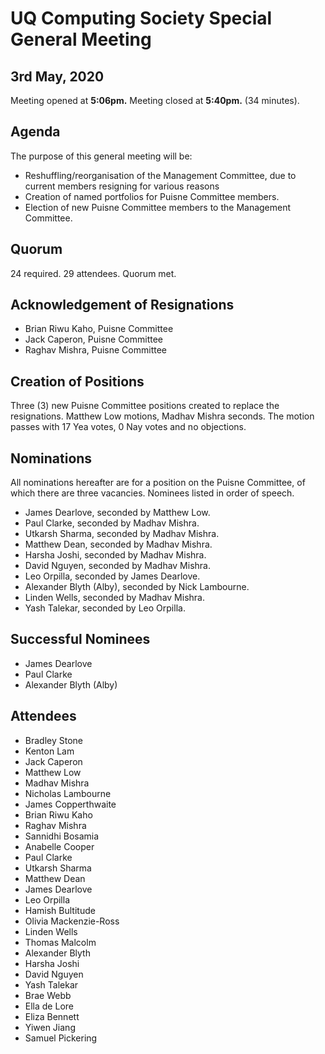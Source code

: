 # UQ Computing Society Special General Meeting
## 3rd May, 2020

Meeting opened at **5:06pm.**
Meeting closed at **5:40pm.** (34 minutes).

## Agenda
The purpose of this general meeting will be:
- Reshuffling/reorganisation of the Management Committee, due to current members resigning for various reasons
- Creation of named portfolios for Puisne Committee members.
- Election of new Puisne Committee members to the Management Committee.

## Quorum
24 required. 29 attendees. Quorum met.

## Acknowledgement of Resignations
- Brian Riwu Kaho, Puisne Committee
- Jack Caperon, Puisne Committee
- Raghav Mishra, Puisne Committee

## Creation of Positions
Three (3) new Puisne Committee positions created to replace the resignations. Matthew Low motions, Madhav Mishra seconds. The motion passes with 17 Yea votes, 0 Nay votes and no objections.

## Nominations
All nominations hereafter are for a position on the Puisne Committee, of which there are three vacancies. Nominees listed in order of speech.
- James Dearlove, seconded by Matthew Low.
- Paul Clarke, seconded by Madhav Mishra.
- Utkarsh Sharma, seconded by Madhav Mishra.
- Matthew Dean, seconded by Madhav Mishra.
- Harsha Joshi, seconded by Madhav Mishra.
- David Nguyen, seconded by Madhav Mishra.
- Leo Orpilla, seconded by James Dearlove.
- Alexander Blyth (Alby), seconded by Nick Lambourne.
- Linden Wells, seconded by Madhav Mishra.
- Yash Talekar, seconded by Leo Orpilla.

## Successful Nominees
- James Dearlove
- Paul Clarke
- Alexander Blyth (Alby)

## Attendees
- Bradley Stone
- Kenton Lam
- Jack Caperon
- Matthew Low
- Madhav Mishra
- Nicholas Lambourne
- James Copperthwaite
- Brian Riwu Kaho
- Raghav Mishra
- Sannidhi Bosamia
- Anabelle Cooper
- Paul Clarke
- Utkarsh Sharma
- Matthew Dean
- James Dearlove
- Leo Orpilla
- Hamish Bultitude
- Olivia Mackenzie-Ross
- Linden Wells
- Thomas Malcolm
- Alexander Blyth
- Harsha Joshi
- David Nguyen
- Yash Talekar
- Brae Webb
- Ella de Lore
- Eliza Bennett
- Yiwen Jiang
- Samuel Pickering
